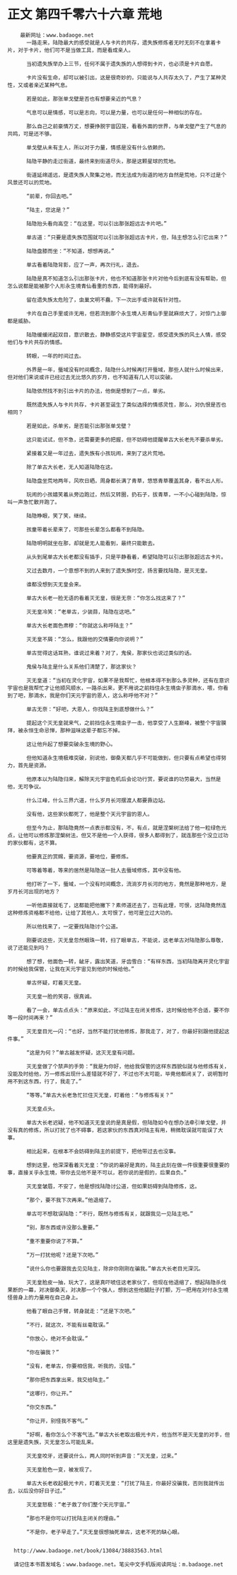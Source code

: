 # 正文 第四千零六十六章 荒地
        最新网址：www.badaoge.net
          一路走来，陆隐最大的感受就是人与卡片的共存，遗失族修炼者无时无刻不在拿着卡片，对于卡片，他们可不是当做工具，而是看成亲人。
      
          当初遗失族举办上三节，任何不属于遗失族的人想得到卡片，也必须是卡片自愿。
      
          卡片没有生命，却可以被引出，这是很奇妙的，只能说与人共存太久了，产生了某种灵性，又或者亲近某种气息。
      
          若是如此，那张单戈壁是否也有想要亲近的气息？
      
          气息可以是情感，可以是志向，可以是力量，也可以是任何一种相似的存在。
      
          那么自己之前豪情万丈，想要挣脱宇宙囚笼，看看外面的世界，与单戈壁产生了气息的共鸣，可是还不够。
      
          单戈壁从未有主人，所以对于力量，情感是没有什么依赖的。
      
          陆隐平静的走过街道，最终来到街道尽头，那是这颗星球的荒地。
      
          街道延绵遥远，是遗失族人聚集之地，而无法成为街道的地方自然是荒地，只不过是个风景还可以的荒地。
      
          “前辈，你回去吧。”
      
          “陆主，您这是？”
      
          陆隐抬头看向高空：“在这里，可以引出那张超远古卡片吧。”
      
          单古道：“只要是遗失族范围就可以引出那张超远古卡片，但，陆主想怎么引它出来？”
      
          陆隐盘膝而坐：“不知道，想想再说。”
      
          单古看着陆隐背影，应了一声，再次行礼，退去。
      
          陆隐是真不知道怎么引出那张卡片，他也不知道那张卡片对他今后到底有没有帮助，但怎么说都是能被那个人形永生境青仙看重的东西，能得到最好。
      
          留在遗失族太危险了，虫巢文明不蠢，下一次出手或许就有针对性。
      
          卡片在自己手里或许无用，但若流到那个永生境人形青仙手里就麻烦大了，对惊门上御都是威胁。
      
          陆隐缓缓闭起双目，意识散去，静静感受这片宇宙星空，感受遗失族的风土人情，感受他们与卡片共存的情感。
      
          转眼，一年的时间过去。
      
          外界是一年，蜃域没有时间概念，陆隐什么时候再打开蜃域，那些人就什么时候出来，但对他们来说或许已经过去无比悠久的岁月，也不知道有几人可以突破。
      
          陆隐依然找不到引出卡片的办法，他倒是想到了一点，单劣。
      
          既然遗失族人与卡片共存，卡片甚至诞生了类似选择的情感灵性，那么，对仇恨是否也相同？
      
          若是如此，杀单劣，是否能引出那张单戈壁？
      
          这只能试试，但不急，还需要更多的把握，但不妨碍他提醒单古大长老先不要杀单劣。
      
          紧接着又是一年过去，遗失族有小孩玩闹，来到了这片荒地。
      
          除了单古大长老，无人知道陆隐在这。
      
          陆隐盘坐荒地两年，风吹日晒，周身都长满了青草，悠悠青草覆盖其身，看不出人形。
      
          玩闹的小孩嬉笑着从旁边跑过，然后又转圈，扔石子，拔青草，一不小心碰到陆隐，惊叫一声急忙散开跑了。
      
          陆隐睁眼，笑了笑，继续。
      
          孩童带着长辈来了，可那些长辈怎么都看不到陆隐。
      
          陆隐明明就坐在那，却就是无人能看到，最终只能散去。
      
          从头到尾单古大长老都没有插手，只是平静看着，希望陆隐可以引出那张超远古卡片。
      
          又过去数月，一个意想不到的人来到了遗失族时空，扬言要找陆隐，是灭无皇。
      
          谁都没想到灭无皇会来。
      
          单古大长老一脸无语的看着灭无皇，很是无奈：“你怎么找这来了？”
      
          灭无皇冷笑：“老单古，少装蒜，陆隐在这吧。”
      
          单古大长老面色肃穆：“你就这么称呼陆主？”
      
          灭无皇不屑：“怎么，我跟他的交情要向你说明？”
      
          单古觉得这话耳熟，谁说过来着？对了，鬼侯，那家伙也说过类似的话。
      
          鬼侯与陆主是什么关系他们清楚了，那这家伙？
      
          灭无皇道：“当初在灵化宇宙，如果不是我帮忙，他根本得不到那么多灵种，还有在意识宇宙也是我帮忙才让他顺风顺水，一路杀出来，更不用说之前挡住永生境虫子那滴水，喂，你看到了吧，那滴水，我是你们天元宇宙的恩人，这么称呼他不对？”
      
          单古无奈：“好吧，大恩人，你找陆主到底想做什么？”
      
          提起这个灭无皇就来气，之前挡住永生境虫子一击，他享受了人生巅峰，被整个宇宙膜拜，被永恒生命忌惮，那种滋味这辈子都忘不掉。
      
          这让他升起了想要突破永生境的野心。
      
          但他知道永生境极难突破，别说他，御桑天都几乎不可能做到，但只要有点希望也得努力，首先是资源。
      
          他原本以为陆隐归来，解除天元宇宙危机后会论功行赏，要说谁的功劳最大，当然是他，无可争议。
      
          什么江峰，什么三界六道，什么岁月长河摆渡人都要靠边站。
      
          没有他，这些家伙都死了，他是整个天元宇宙的恩人。
      
          但至今为止，那陆隐竟然一点表示都没有，不，有点，就是涅槃树法给了他一粒绿色光点，让他可以修炼那涅槃树法，但又不是他一个人获得，很多人都得到了，就连那些个没立过功的家伙都有，这不算。
      
          他要真正的赏赐，要资源，要地位，要修炼。
      
          可等着等着，等来的居然是陆隐送一批人去蜃域修炼，其中没有他。
      
          他打听了一下，蜃域，一个没有时间概念，流淌岁月长河的地方，竟然是那种地方，是岁月长河出现的地方？
      
          一听他直接就毛了，这都能把他撇下？素师道还去了，岂有此理，可恨，这陆隐竟然连这种修炼资格都不给他，让给了其他人，太可恨了，他可是立过大功的。
      
          所以他找来了，一定要找陆隐讨个公道。
      
          刚要说这些，灭无皇忽然眼珠一转，扫了眼单古，不能说，这老单古对陆隐那么尊敬，说了还能见到吗？
      
          想了想，他面色一转，龇牙，露出笑道，牙齿雪白：“有样东西，当初陆隐离开灵化宇宙的时候给我保管，让我在天元宇宙见到他的时候给他。”
      
          单古怀疑，盯着灭无皇。
      
          灭无皇一脸的笑容，很真诚。
      
          看了一会，单古点点头：“原来如此，不过陆主在闭关修炼，这时候给他不合适，要不你等一段时间再来？”
      
          灭无皇目光一闪：“也好，当然不能打扰他修炼，那我走了，对了，你最好别跟他提起这件事。”
      
          “这是为何？”单古越发怀疑，这灭无皇有问题。
      
          灭无皇做了个禁声的手势：“我是为你好，他给我保管的这样东西貌似就与他修炼有关，没能及时给他，万一修炼出现什么差错就不好了，不过也不太可能，毕竟他都闭关了，说明暂时用不到这东西，行了，我走了。”
      
          “等等。”单古大长老急忙拦住灭无皇，盯着他：“与修炼有关？”
      
          灭无皇点头。
      
          单古大长老迟疑，他不知道灭无皇说的是真是假，但陆隐如今在想办法牵引单戈壁，并没有真的修炼，所以打扰了也不碍事，若这家伙的东西真对陆主有用，稍微耽误就可能误了大事。
      
          相比起来，在根本不会妨碍到陆主的前提下，把他带过去也没事。
      
          想到这里，他深深看着灭无皇：“你说的最好是真的，陆主此刻在做一件很重要很重要的事，直接关乎永生境，带你去见他不是不可以，若你说的是假的，后果自负。”
      
          灭无皇皱眉，不安了，他是想找陆隐讨公道，但如果妨碍到陆隐修炼，这。
      
          “那个，要不我下次再来。”他退缩了。
      
          单古可不想耽误陆隐：“不行，既然与修炼有关，就跟我见一见陆主吧。”
      
          “别，那东西或许没那么重要。”
      
          “重不重要你说了不算。”
      
          “万一打扰他呢？还是下次吧。”
      
          “说什么你也要跟我去见见陆主，除非你刚刚在骗我。”单古大长老目光深沉。
      
          灭无皇脸皮一抽，玩大了，这是真吓唬住这老家伙了，但现在他退缩了，想起陆隐杀伐果断的一幕，对决御桑天，对决那一个个强人，想到这些他腿肚子打颤，万一把用在对付永生境怪兽身上的力量用在自己身上。
      
          他看了眼自己手臂，转身就走：“还是下次吧。”
      
          “不行，就这次，不能有丝毫耽误。”
      
          “你放心，绝对不会耽误。”
      
          “你在骗我？”
      
          “没有，老单古，你要相信我，听我的，没错。”
      
          “那你把东西拿出来，我交给陆主。”
      
          “这哪行，你让开。”
      
          “你交东西。”
      
          “你让开，别怪我不客气。”
      
          “好啊，看你怎么个不客气法。”单古大长老取出极光卡片，他当然不是灭无皇的对手，但这里是遗失族，灭无皇怎么可能乱来。
      
          灭无皇咬牙，还要说什么，两人同时听到声音：“灭无皇，过来。”
      
          灭无皇脸色一变，被发现了。
      
          单古大长老收起极光卡片，盯着灭无皇：“打扰了陆主，你最好没骗我，否则我就传出去，以后没你好日子过。”
      
          灭无皇怒极：“老子救了你们整个天元宇宙。”
      
          “那也不是你可以打扰陆主闭关的理由。”
      
          “不是你，老子早走了。”灭无皇很想抽死单古，这老不死的缺心眼。
      
      
      http://www.badaoge.net/book/13084/38883563.html
      
      请记住本书首发域名：www.badaoge.net。笔尖中文手机版阅读网址：m.badaoge.net